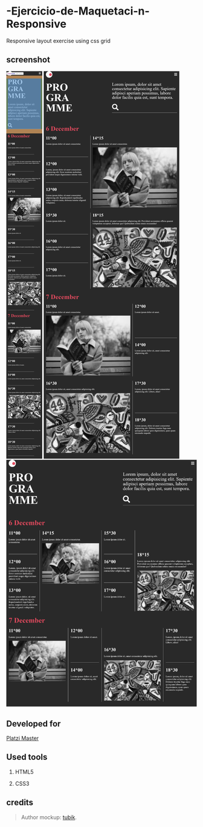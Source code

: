 # -Ejercicio-de-Maquetaci-n-Responsive
Responsive layout exercise using css grid

## screenshot

![Scrennshot 395px](img/screenshot/screenshot395px.png)
![Scrennshot 1000px](img/screenshot/screenshot1000px.png)
![Scrennshot 1280px](img/screenshot/screenshot1280px.png)

## Developed for

[Platzi Master](https://platzi.com)


## Used tools

1. HTML5

2. CSS3

## credits

> Author mockup: [tubik](https://dribbble.com/Tubik).